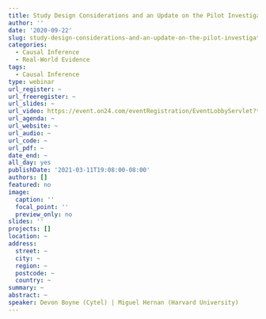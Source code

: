 ```yaml
---
title: Study Design Considerations and an Update on the Pilot Investigation in Cancer
author: ''
date: '2020-09-22'
slug: study-design-considerations-and-an-update-on-the-pilot-investigation-in-cancer
categories:
  - Causal Inference
  - Real-World Evidence
tags:
  - Causal Inference
type: webinar
url_register: ~
url_freeregister: ~
url_slides: ~
url_video: https://event.on24.com/eventRegistration/EventLobbyServlet?target=reg20.jsp&mode=login&eventid=2645313&sessionid=1&key=2DB1319871B8755264E2038B74DAFE38&regTag=&V2=false&sourcepage=register
url_agenda: ~
url_website: ~
url_audio: ~
url_code: ~
url_pdf: ~
date_end: ~
all_day: yes
publishDate: '2021-03-11T19:08:00-08:00'
authors: []
featured: no
image:
  caption: ''
  focal_point: ''
  preview_only: no
slides: ''
projects: []
location: ~
address:
  street: ~
  city: ~
  region: ~
  postcode: ~
  country: ~
summary: ~
abstract: ~
speaker: Devon Boyne (Cytel) | Miguel Hernan (Harvard University)
---
```

<!--more-->
